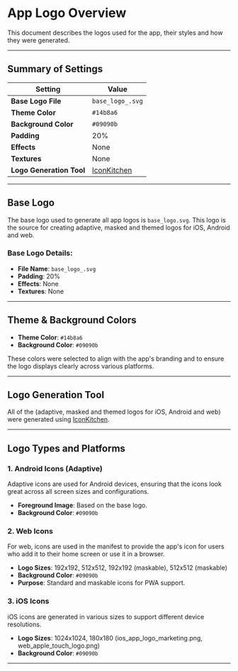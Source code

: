 # App Logo Overview

This document describes the logos used for the app, their styles and how they were generated.

---

## Summary of Settings

| Setting            | Value      |
|--------------------|------------|
| **Base Logo File** | `base_logo_.svg` |
| **Theme Color**    | `#14b8a6` |
| **Background Color** | `#09090b` |
| **Padding**        | 20%        |
| **Effects**        | None       |
| **Textures**       | None       |
| **Logo Generation Tool** | [IconKitchen](https://icon.kitchen) |

---

## Base Logo

The base logo used to generate all app logos is `base_logo.svg`. This logo is the source for creating adaptive, masked and themed logos for iOS, Android and web.

### Base Logo Details:
- **File Name**: `base_logo_.svg`
- **Padding**: 20%
- **Effects**: None
- **Textures**: None

---

## Theme & Background Colors

- **Theme Color**: `#14b8a6`
- **Background Color**: `#09090b`

These colors were selected to align with the app's branding and to ensure the logo displays clearly across various platforms.

---

## Logo Generation Tool

All of the (adaptive, masked and themed logos for iOS, Android and web) were generated using [IconKitchen](https://icon.kitchen).

---

## Logo Types and Platforms

### 1. **Android Icons (Adaptive)**
Adaptive icons are used for Android devices, ensuring that the icons look great across all screen sizes and configurations.
- **Foreground Image**: Based on the base logo.
- **Background Color**: `#09090b`

### 2. **Web Icons**
For web, icons are used in the manifest to provide the app's icon for users who add it to their home screen or use it in a browser.
- **Logo Sizes**: 192x192, 512x512, 192x192 (maskable), 512x512 (maskable)
- **Background Color**: `#09090b`
- **Purpose**: Standard and maskable icons for PWA support.

### 3. **iOS Icons**
iOS icons are generated in various sizes to support different device resolutions.
- **Logo Sizes**: 1024x1024, 180x180 (ios_app_logo_marketing.png, web_apple_touch_logo.png)
- **Background Color**: `#09090b`

---
